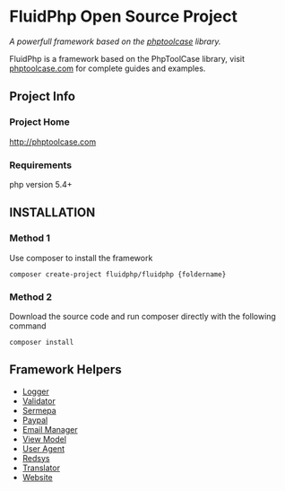  # FluidPhp  Open Source Project

*A powerfull framework based on the [phptoolcase](http://phptoolcase.com) library.*

FluidPhp is a framework based on the PhpToolCase library, visit [phptoolcase.com](http://phptoolcase.com) for complete guides and examples.

## Project Info

### Project Home

http://phptoolcase.com

### Requirements

php version 5.4+

## INSTALLATION

### Method 1

Use composer to install the framework
```
composer create-project fluidphp/fluidphp {foldername}
```
### Method 2

Download the source code  and run composer directly with the following command
```
composer install
```

##  Framework Helpers

- [Logger](https://github.com/ground-creative/fluidphp-logger-helper) 
- [Validator](https://github.com/ground-creative/fluidphp-validator-helper) 
- [Sermepa](https://github.com/ground-creative/fluidphp-sermepa)
- [Paypal](https://github.com/ground-creative/fluidphp-paypal-helper)
- [Email Manager](https://github.com/ground-creative/fluidphp-email-manager-helper)
- [View Model](https://github.com/ground-creative/fluidphp-view-model-helper)
- [User Agent](https://github.com/ground-creative/fluidphp-user-agent-helper)
- [Redsys](https://github.com/ground-creative/fluidphp-redsys-helper)
- [Translator](https://github.com/ground-creative/fluidphp-translator-helper)
- [Website](https://github.com/ground-creative/fluid-php-website-helper)